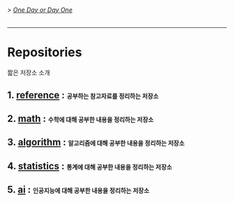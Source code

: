 <!-- 좌우명 Motto 나를 움직이게 하는 문장들 -->
<!--''언젠가 하고 말 거야'보다 바로 부딪쳐보는 것 -->
###### > [One Day or Day One ](https://youtu.be/sShSktXJxw8)
---
# Repositories

짧은 저장소 소개

<!-- : <span style="font-size:65%"></span> -->

## 1. [reference](https://github.com/Song-Juntae/references) : <span style="font-size:65%"> 공부하는 참고자료를 정리하는 저장소 </span> 

## 2. [math](https://github.com/Song-Juntae/math) : <span style="font-size:65%"> 수학에 대해 공부한 내용을 정리하는 저장소</span>

## 3. [algorithm](https://github.com/Song-Juntae/algorithm) : <span style="font-size:65%"> 알고리즘에 대해 공부한 내용을 정리하는 저장소 </span>

## 4. [statistics](https://github.com/Song-Juntae/statistics) : <span style="font-size:65%"> 통계에 대해 공부한 내용을 정리하는 저장소 </span>

## 5. [ai](https://github.com/Song-Juntae/ai) : <span style="font-size:65%"> 인공지능에 대해 공부한 내용을 정리하는 저장소 </span>

<!--
**Song-Juntae/Song-Juntae** is a ✨ _special_ ✨ repository because its `README.md` (this file) appears on your GitHub profile.

Here are some ideas to get you started:

- 🔭 I’m currently working on ...
- 🌱 I’m currently learning ...
- 👯 I’m looking to collaborate on ...
- 🤔 I’m looking for help with ...
- 💬 Ask me about ...
- 📫 How to reach me: ...
- 😄 Pronouns: ...
- ⚡ Fun fact: ...
-->
